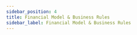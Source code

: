 ```yaml
---
sidebar_position: 4
title: Financial Model & Business Rules
sidebar_label: Financial Model & Business Rules
---
```


